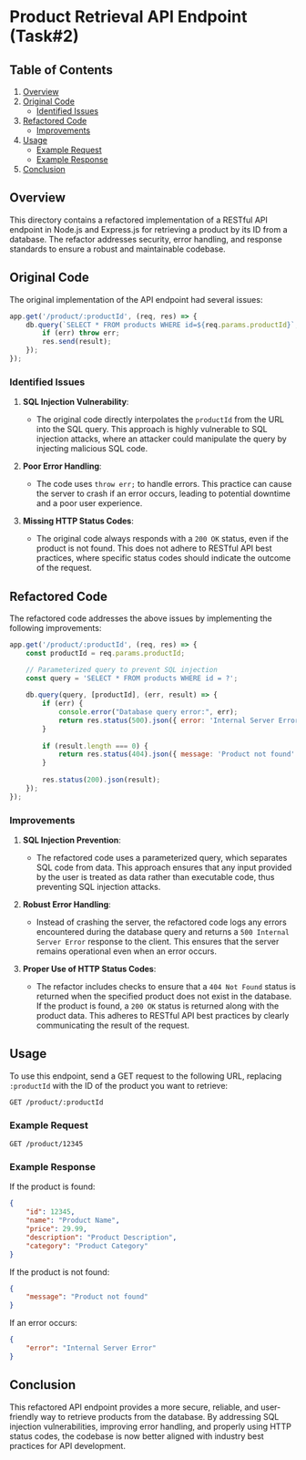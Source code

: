 # Product Retrieval API Endpoint (Task#2)

## Table of Contents
1. [Overview](#overview)
2. [Original Code](#original-code)
   - [Identified Issues](#identified-issues)
3. [Refactored Code](#refactored-code)
   - [Improvements](#improvements)
4. [Usage](#usage)
   - [Example Request](#example-request)
   - [Example Response](#example-response)
5. [Conclusion](#conclusion)

## Overview

This directory contains a refactored implementation of a RESTful API endpoint in Node.js and Express.js for retrieving a product by its ID from a database. The refactor addresses security, error handling, and response standards to ensure a robust and maintainable codebase.

## Original Code

The original implementation of the API endpoint had several issues:

```javascript
app.get('/product/:productId', (req, res) => {
    db.query(`SELECT * FROM products WHERE id=${req.params.productId}`, (err, result) => {
        if (err) throw err;
        res.send(result);
    });
});
```

### Identified Issues

1. **SQL Injection Vulnerability**:
   - The original code directly interpolates the `productId` from the URL into the SQL query. This approach is highly vulnerable to SQL injection attacks, where an attacker could manipulate the query by injecting malicious SQL code.

2. **Poor Error Handling**:
   - The code uses `throw err;` to handle errors. This practice can cause the server to crash if an error occurs, leading to potential downtime and a poor user experience.

3. **Missing HTTP Status Codes**:
   - The original code always responds with a `200 OK` status, even if the product is not found. This does not adhere to RESTful API best practices, where specific status codes should indicate the outcome of the request.

## Refactored Code

The refactored code addresses the above issues by implementing the following improvements:

```javascript
app.get('/product/:productId', (req, res) => {
    const productId = req.params.productId;

    // Parameterized query to prevent SQL injection
    const query = 'SELECT * FROM products WHERE id = ?';
    
    db.query(query, [productId], (err, result) => {
        if (err) {
            console.error("Database query error:", err);
            return res.status(500).json({ error: 'Internal Server Error' });
        }
        
        if (result.length === 0) {
            return res.status(404).json({ message: 'Product not found' });
        }
        
        res.status(200).json(result);
    });
});
```

### Improvements

1. **SQL Injection Prevention**:
   - The refactored code uses a parameterized query, which separates SQL code from data. This approach ensures that any input provided by the user is treated as data rather than executable code, thus preventing SQL injection attacks.

2. **Robust Error Handling**:
   - Instead of crashing the server, the refactored code logs any errors encountered during the database query and returns a `500 Internal Server Error` response to the client. This ensures that the server remains operational even when an error occurs.

3. **Proper Use of HTTP Status Codes**:
   - The refactor includes checks to ensure that a `404 Not Found` status is returned when the specified product does not exist in the database. If the product is found, a `200 OK` status is returned along with the product data. This adheres to RESTful API best practices by clearly communicating the result of the request.

## Usage

To use this endpoint, send a GET request to the following URL, replacing `:productId` with the ID of the product you want to retrieve:

```
GET /product/:productId
```

### Example Request

```
GET /product/12345
```

### Example Response

If the product is found:

```json
{
    "id": 12345,
    "name": "Product Name",
    "price": 29.99,
    "description": "Product Description",
    "category": "Product Category"
}
```

If the product is not found:

```json
{
    "message": "Product not found"
}
```

If an error occurs:

```json
{
    "error": "Internal Server Error"
}
```

## Conclusion

This refactored API endpoint provides a more secure, reliable, and user-friendly way to retrieve products from the database. By addressing SQL injection vulnerabilities, improving error handling, and properly using HTTP status codes, the codebase is now better aligned with industry best practices for API development.